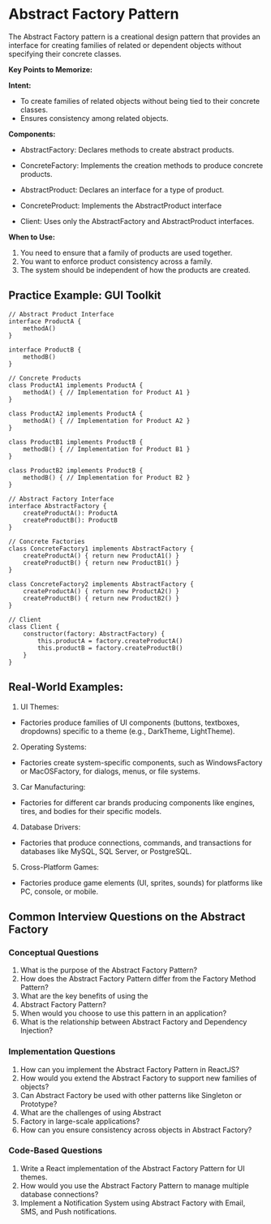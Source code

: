 # **Abstract Factory Pattern**

The Abstract Factory pattern is a creational design pattern that provides an interface for creating families of related or dependent objects without specifying their concrete classes.



**Key Points to Memorize:**

**Intent:**

- To create families of related objects without being tied to their concrete classes.
- Ensures consistency among related objects.

**Components:**

- AbstractFactory: Declares methods to create abstract products.
- ConcreteFactory: Implements the creation methods to produce concrete products.

- AbstractProduct: Declares an interface for a type of product.
- ConcreteProduct: Implements the AbstractProduct interface
- Client: Uses only the AbstractFactory and AbstractProduct interfaces.

**When to Use:**

1. You need to ensure that a family of products are used together.
2. You want to enforce product consistency across a family.
3. The system should be independent of how the products are created.



## **Practice Example: GUI Toolkit**

```pseudo
// Abstract Product Interface
interface ProductA {
    methodA()
}

interface ProductB {
    methodB()
}

// Concrete Products
class ProductA1 implements ProductA {
    methodA() { // Implementation for Product A1 }
}

class ProductA2 implements ProductA {
    methodA() { // Implementation for Product A2 }
}

class ProductB1 implements ProductB {
    methodB() { // Implementation for Product B1 }
}

class ProductB2 implements ProductB {
    methodB() { // Implementation for Product B2 }
}

// Abstract Factory Interface
interface AbstractFactory {
    createProductA(): ProductA
    createProductB(): ProductB
}

// Concrete Factories
class ConcreteFactory1 implements AbstractFactory {
    createProductA() { return new ProductA1() }
    createProductB() { return new ProductB1() }
}

class ConcreteFactory2 implements AbstractFactory {
    createProductA() { return new ProductA2() }
    createProductB() { return new ProductB2() }
}

// Client
class Client {
    constructor(factory: AbstractFactory) {
        this.productA = factory.createProductA()
        this.productB = factory.createProductB()
    }
}
```



## Real-World Examples:

1. UI Themes:

- Factories produce families of UI components (buttons, textboxes, dropdowns) specific to a theme (e.g., DarkTheme, LightTheme).

2. Operating Systems:

- Factories create system-specific components, such as WindowsFactory or MacOSFactory, for dialogs, menus, or file systems.

3. Car Manufacturing:

- Factories for different car brands producing components like engines, tires, and bodies for their specific models.

4. Database Drivers:

- Factories that produce connections, commands, and transactions for databases like MySQL, SQL Server, or PostgreSQL.

5. Cross-Platform Games:

- Factories produce game elements (UI, sprites, sounds) for platforms like PC, console, or mobile.



## Common Interview Questions on the Abstract Factory

### Conceptual Questions

1. What is the purpose of the Abstract Factory Pattern?
2. How does the Abstract Factory Pattern differ from the Factory Method Pattern?
3. What are the key benefits of using the
4. Abstract Factory Pattern?
5. When would you choose to use this pattern in an application?
6. What is the relationship between Abstract Factory and Dependency Injection?

### Implementation Questions

1. How can you implement the Abstract Factory Pattern in ReactJS?
2. How would you extend the Abstract Factory to support new families of objects?
3. Can Abstract Factory be used with other patterns like Singleton or Prototype?
4. What are the challenges of using Abstract
5. Factory in large-scale applications?
6. How can you ensure consistency across objects in Abstract Factory?

### Code-Based Questions

1. Write a React implementation of the Abstract Factory Pattern for UI themes.
2. How would you use the Abstract Factory Pattern to manage multiple database connections?
3. Implement a Notification System using Abstract Factory with Email, SMS, and Push notifications.
